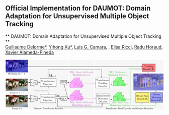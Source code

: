 ## Official Implementation for DAUMOT: Domain Adaptation for Unsupervised Multiple Object Tracking <br />

** DAUMOT: Domain Adaptation for Unsupervised Multiple Object Tracking ** <br />
[Guillaume Delorme*](https://team.inria.fr/robotlearn/team-members/guillaume-delorme/), [Yihong Xu*](https://team.inria.fr/robotlearn/team-members/yihong-xu/), [Luis G. Camara](https://team.inria.fr/robotlearn/team-members/luis-gomez-camara/), , [Elisa Ricci](http://elisaricci.eu/), [Radu Horaud](https://team.inria.fr/perception/team-members/radu-patrice-horaud/), [Xavier Alameda-Pineda](http://xavirema.eu/) <br />
<div align="center">
  <img src="https://github.com/yihongXU/TransCenter/raw/main/pipelineV2.png" width="1200px" />
</div>
